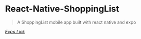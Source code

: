 # React-Native-ShoppingList

> A ShoppingList mobile app built with react native and expo

_[Expo Link](https://exp.host/@sechibueze/ShoppingList)_